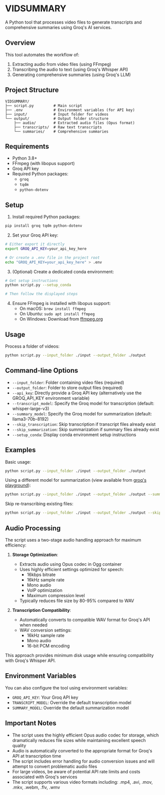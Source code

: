 # VIDSUMMARY

A Python tool that processes video files to generate transcripts and comprehensive summaries using Groq's AI services.

## Overview

This tool automates the workflow of:
1. Extracting audio from video files (using FFmpeg)
2. Transcribing the audio to text (using Groq's Whisper API)
3. Generating comprehensive summaries (using Groq's LLM)

## Project Structure

```
VIDSUMMARY/
├── script.py         # Main script
├── .env              # Environment variables (for API key)
├── input/            # Input folder for videos
└── output/           # Output folder structure
    ├── audio/        # Extracted audio files (Opus format)
    ├── transcripts/  # Raw text transcripts
    └── summaries/    # Comprehensive summaries
```

## Requirements

* Python 3.8+
* FFmpeg (with libopus support)
* Groq API key
* Required Python packages:
   * `groq`
   * `tqdm`
   * `python-dotenv`

## Setup

1. Install required Python packages:

```bash
pip install groq tqdm python-dotenv
```

2. Set your Groq API key:

```bash
# Either export it directly
export GROQ_API_KEY=your_api_key_here

# Or create a .env file in the project root
echo "GROQ_API_KEY=your_api_key_here" > .env
```

3. (Optional) Create a dedicated conda environment:

```bash
# Get setup instructions
python script.py --setup_conda

# Then follow the displayed steps
```

4. Ensure FFmpeg is installed with libopus support:
   * On macOS: `brew install ffmpeg`
   * On Ubuntu: `sudo apt install ffmpeg`
   * On Windows: Download from [ffmpeg.org](https://ffmpeg.org/download.html)

## Usage

Process a folder of videos:

```bash
python script.py --input_folder ./input --output_folder ./output
```

## Command-line Options

* `--input_folder`: Folder containing video files (required)
* `--output_folder`: Folder to store output files (required)
* `--api_key`: Directly provide a Groq API key (alternatively use the GROQ_API_KEY environment variable)
* `--transcript_model`: Specify the Groq model for transcription (default: whisper-large-v3)
* `--summary_model`: Specify the Groq model for summarization (default: llama3-70b-8192)
* `--skip_transcription`: Skip transcription if transcript files already exist
* `--skip_summarization`: Skip summarization if summary files already exist
* `--setup_conda`: Display conda environment setup instructions

## Examples

Basic usage:

```bash
python script.py --input_folder ./input --output_folder ./output
```

Using a different model for summarization (view available from [groq's playground](https://console.groq.com/playground)):

```bash
python script.py --input_folder ./input --output_folder ./output --summary_model llama3-70b-8192
```

Skip re-transcribing existing files:

```bash
python script.py --input_folder ./input --output_folder ./output --skip_transcription
```

## Audio Processing

The script uses a two-stage audio handling approach for maximum efficiency:

1. **Storage Optimization**: 
   * Extracts audio using Opus codec in Ogg container
   * Uses highly efficient settings optimized for speech:
     * 16kbps bitrate
     * 16kHz sample rate
     * Mono audio
     * VoIP optimization 
     * Maximum compression level
   * Typically reduces file size by 80-95% compared to WAV

2. **Transcription Compatibility**:
   * Automatically converts to compatible WAV format for Groq's API when needed
   * WAV conversion settings:
     * 16kHz sample rate
     * Mono audio
     * 16-bit PCM encoding

This approach provides minimum disk usage while ensuring compatibility with Groq's Whisper API.

## Environment Variables

You can also configure the tool using environment variables:
* `GROQ_API_KEY`: Your Groq API key
* `TRANSCRIPT_MODEL`: Override the default transcription model
* `SUMMARY_MODEL`: Override the default summarization model

## Important Notes

* The script uses the highly efficient Opus audio codec for storage, which dramatically reduces file sizes while maintaining excellent speech quality
* Audio is automatically converted to the appropriate format for Groq's API at transcription time
* The script includes error handling for audio conversion issues and will attempt to convert problematic audio files
* For large videos, be aware of potential API rate limits and costs associated with Groq's services
* The script supports various video formats including: .mp4, .avi, .mov, .mkv, .webm, .flv, .wmv